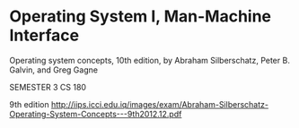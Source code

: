 # Operating System I, Man-Machine Interface
Operating system concepts, 10th edition,
by Abraham Silberschatz, Peter B. Galvin, and
Greg Gagne

SEMESTER 3
CS 180

9th edition
http://iips.icci.edu.iq/images/exam/Abraham-Silberschatz-Operating-System-Concepts---9th2012.12.pdf
